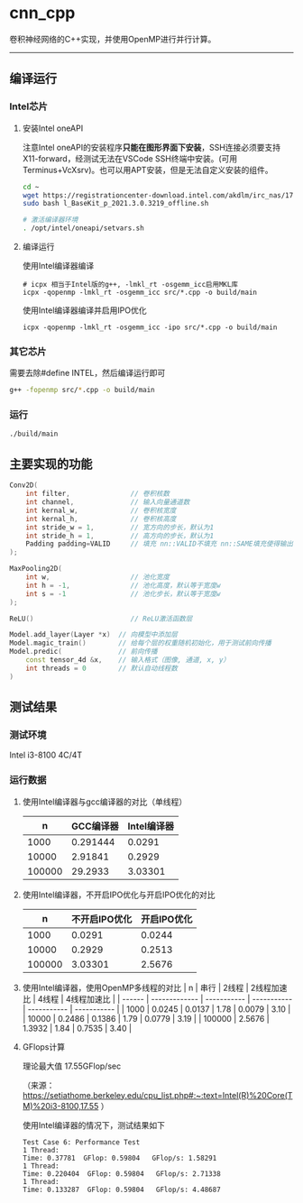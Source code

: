 # cnn_cpp

 卷积神经网络的C++实现，并使用OpenMP进行并行计算。

---

## 编译运行

### Intel芯片

1. 安装Intel oneAPI

   注意Intel oneAPI的安装程序**只能在图形界面下安装**，SSH连接必须要支持X11-forward，经测试无法在VSCode SSH终端中安装。(可用Terminus+VcXsrv)。也可以用APT安装，但是无法自定义安装的组件。

   ```bash
   cd ~
   wget https://registrationcenter-download.intel.com/akdlm/irc_nas/17977/l_BaseKit_p_2021.3.0.3219_offline.sh
   sudo bash l_BaseKit_p_2021.3.0.3219_offline.sh
   
   # 激活编译器环境
   . /opt/intel/oneapi/setvars.sh
   ```

2. 编译运行

   使用Intel编译器编译

   ```
   # icpx 相当于Intel版的g++, -lmkl_rt -osgemm_icc启用MKL库
   icpx -qopenmp -lmkl_rt -osgemm_icc src/*.cpp -o build/main
   ```

   使用Intel编译器编译并启用IPO优化

   ```
   icpx -qopenmp -lmkl_rt -osgemm_icc -ipo src/*.cpp -o build/main
   ```


### 其它芯片

需要去除#define INTEL，然后编译运行即可

```bash
g++ -fopenmp src/*.cpp -o build/main
```

### 运行

```
./build/main
```

## 主要实现的功能

```c++
Conv2D(
    int filter,               // 卷积核数
    int channel,              // 输入向量通道数
    int kernal_w,             // 卷积核宽度
    int kernal_h,             // 卷积核高度
    int stride_w = 1,         // 宽方向的步长，默认为1
    int stride_h = 1,         // 高方向的步长，默认为1
    Padding padding=VALID     // 填充 nn::VALID不填充 nn::SAME填充使得输出与输入大小相同 默认不填充
);
```

```c++
MaxPooling2D(
    int w,                    // 池化宽度
    int h = -1,               // 池化高度，默认等于宽度w
    int s = -1                // 池化步长，默认等于宽度w
);
```

```c++
ReLU()                        // ReLU激活函数层
```

```c++
Model.add_layer(Layer *x)  // 向模型中添加层
Model.magic_train()        // 给每个层的权重随机初始化，用于测试前向传播
Model.predic(              // 前向传播
    const tensor_4d &x,    // 输入格式（图像, 通道, x, y）
    int threads = 0        // 默认自动线程数
)
```

## 测试结果

### 测试环境

Intel i3-8100 4C/4T

### 运行数据

1. 使用Intel编译器与gcc编译器的对比（单线程）

   | n      | GCC编译器 | Intel编译器 |
   | ------ | --------- | ----------- |
   | 1000   | 0.291444  | 0.0291      |
   | 10000  | 2.91841   | 0.2929      |
   | 100000 | 29.2933   | 3.03301     |

2. 使用Intel编译器，不开启IPO优化与开启IPO优化的对比

   | n      | 不开启IPO优化 | 开启IPO优化 |
   | ------ | ------------- | ----------- |
   | 1000   | 0.0291        | 0.0244      |
   | 10000  | 0.2929        | 0.2513      |
   | 100000 | 3.03301       | 2.5676      |

3. 使用Intel编译器，使用OpenMP多线程的对比
   | n      | 串行 | 2线程  | 2线程加速比 | 4线程  | 4线程加速比 |
   | ------ | ------------- | ----------- | ----------- | ----------- | ----------- |
   | 1000   | 0.0245 | 0.0137 | 1.78 | 0.0079 | 3.10 |
   | 10000  | 0.2486 | 0.1386 | 1.79 | 0.0779 | 3.19 |
   | 100000 | 2.5676 | 1.3932 | 1.84 | 0.7535 | 3.40 |

4. GFlops计算

   理论最大值 17.55GFlop/sec 
   
   （来源：https://setiathome.berkeley.edu/cpu_list.php#:~:text=Intel(R)%20Core(TM)%20i3-8100,17.55 ）

   使用Intel编译器的情况下，测试结果如下

   ```
   Test Case 6: Performance Test
   1 Thread:
   Time: 0.37781  GFlop: 0.59804   GFlop/s: 1.58291
   1 Thread:
   Time: 0.220404  GFlop: 0.59804   GFlop/s: 2.71338
   1 Thread:
   Time: 0.133287  GFlop: 0.59804   GFlop/s: 4.48687
   ```

